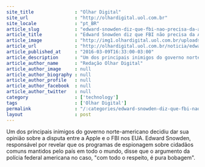 ```yaml
---
site_title               : "Olhar Digital"
site_url                 : "http://olhardigital.uol.com.br"
site_locale              : "pt_BR"
article_slug             : "edward-snowden-diz-que-fbi-nao-precisa-da-apple-para-desbloquear-iphone"
article_title            : "Edward Snowden diz que FBI não precisa da Apple para desbloquear iPhone"
article_image            : "http://img1.olhardigital.uol.com.br/uploads/acervo_imagens/2016/03/20160309162640_660_420.jpg"
article_url              : "http://olhardigital.uol.com.br/noticia/edward-snowden-diz-que-fbi-nao-precisa-da-apple-para-desbloquear-iphone/55948"
article_published_at     : "2016-03-09T16:33:00-03:00"
article_description      : "Um dos principais inimigos do governo norte-americano decidiu dar sua opinião sobre a disputa entre a Apple e o FBI nos EUA. Edward Snowden, responsável por revelar que os programas de espionagem sobre cidadãos comuns mantidos pelo país em todo o mundo, disse que o argumento da polícia federal americana no caso, 'com todo o respeito, é pura bobagem'."
article_author_name      : "Redação Olhar Digital"
article_author_image     : null
article_author_biography : null
article_author_profile   : null
article_author_facebook  : null
article_author_twitter   : null
category                 : ['technology']
tags                     : ['Olhar Digital']
permalink                : "/:categories/edward-snowden-diz-que-fbi-nao-precisa-da-apple-para-desbloquear-iphone/"
layout                   : post
---
```


Um dos principais inimigos do governo norte-americano decidiu dar sua opinião sobre a disputa entre a Apple e o FBI nos EUA. Edward Snowden, responsável por revelar que os programas de espionagem sobre cidadãos comuns mantidos pelo país em todo o mundo, disse que o argumento da polícia federal americana no caso, "com todo o respeito, é pura bobagem".
